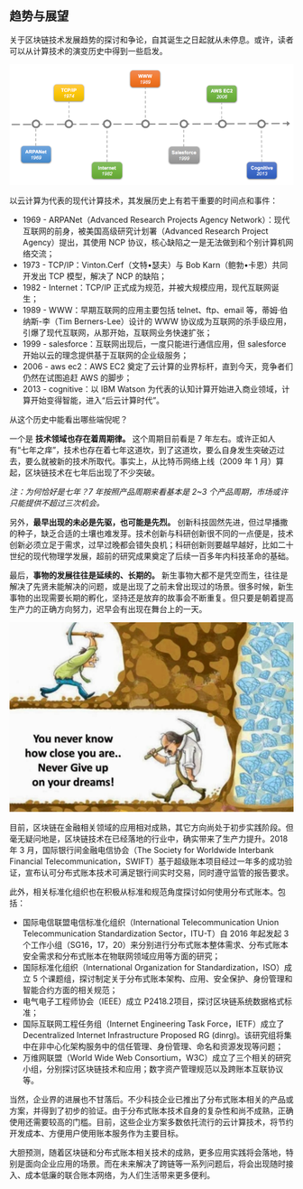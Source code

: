 ## 趋势与展望

关于区块链技术发展趋势的探讨和争论，自其诞生之日起就从未停息。或许，读者可以从计算技术的演变历史中得到一些启发。

![计算的历史，笔者于某次技术交流会中提出](_images/computing_history.png)

以云计算为代表的现代计算技术，其发展历史上有若干重要的时间点和事件：

* 1969 - ARPANet（Advanced Research Projects Agency Network）：现代互联网的前身，被美国高级研究计划署（Advanced Research Project Agency）提出，其使用 NCP 协议，核心缺陷之一是无法做到和个别计算机网络交流；
* 1973 - TCP/IP：Vinton.Cerf（文特•瑟夫）与 Bob Karn（鲍勃•卡恩）共同开发出 TCP 模型，解决了 NCP 的缺陷；
* 1982 - Internet：TCP/IP 正式成为规范，并被大规模应用，现代互联网诞生；
* 1989 - WWW：早期互联网的应用主要包括 telnet、ftp、email 等，蒂姆·伯纳斯-李（Tim Berners-Lee）设计的 WWW 协议成为互联网的杀手级应用，引爆了现代互联网，从那开始，互联网业务快速扩张；
* 1999 - salesforce：互联网出现后，一度只能进行通信应用，但 salesforce 开始以云的理念提供基于互联网的企业级服务；
* 2006 - aws ec2：AWS EC2 奠定了云计算的业界标杆，直到今天，竞争者们仍然在试图追赶 AWS 的脚步；
* 2013 - cognitive：以 IBM Watson 为代表的认知计算开始进入商业领域，计算开始变得智能，进入“后云计算时代”。

从这个历史中能看出哪些端倪呢？

一个是 **技术领域也存在着周期律。** 这个周期目前看是 7 年左右。或许正如人有“七年之痒”，技术也存在着七年这道坎，到了这道坎，要么自身发生突破迈过去，要么就被新的技术所取代。事实上，从比特币网络上线（2009 年 1 月）算起，区块链技术在七年后出现了不少突破。

*注：为何恰好是七年？7 年按照产品周期来看基本是 2~3 个产品周期，市场或许只能提供不超过三次机会。*

另外，**最早出现的未必是先驱，也可能是先烈。** 创新科技固然先进，但过早播撒的种子，缺乏合适的土壤也难发芽。技术创新与科研创新很不同的一点便是，技术创新必须立足于需求，过早过晚都会错失良机；科研创新则要越早越好，比如二十世纪的现代物理学发展，超前的研究成果奠定了后续一百多年内科技革命的基础。

最后，**事物的发展往往是延续的、长期的。** 新生事物大都不是凭空而生，往往是解决了先贤未能解决的问题，或是出现了之前未曾出现过的场景。很多时候，新生事物的出现需要长期的孵化，坚持还是放弃的故事会不断重复。但只要是朝着提高生产力的正确方向努力，迟早会有出现在舞台上的一天。

![坚持还是放弃？](_images/near_dream.png)

目前，区块链在金融相关领域的应用相对成熟，其它方向尚处于初步实践阶段。但毫无疑问地是，区块链技术在已经落地的行业中，确实带来了生产力提升。2018 年 3 月，国际银行间金融电信协会（The Society for Worldwide Interbank Financial Telecommunication，SWIFT）基于超级账本项目经过一年多的成功验证，宣布认可分布式账本技术可满足银行间实时交易，同时遵守监管的报告要求。

此外，相关标准化组织也在积极从标准和规范角度探讨如何使用分布式账本。包括：

* 国际电信联盟电信标准化组织（International Telecommunication Union Telecommunication Standardization Sector，ITU-T）自 2016 年起发起 3 个工作小组（SG16，17，20）来分别进行分布式账本整体需求、分布式账本安全需求和分布式账本在物联网领域应用等方面的研究；
* 国际标准化组织（International Organization for Standardization，ISO）成立 5 个课题组，探讨制定关于分布式账本架构、应用、安全保护、身份管理和智能合约方面的相关规范；
* 电气电子工程师协会（IEEE）成立 P2418.2项目，探讨区块链系统数据格式标准；
* 国际互联网工程任务组（Internet Engineering Task Force，IETF）成立了 Decentralized Internet Infrastructure Proposed RG (dinrg)。该研究组将集中在非中心化架构服务中的信任管理、身份管理、命名和资源发现等问题；
* 万维网联盟（World Wide Web Consortium，W3C）成立了三个相关的研究小组，分别探讨区块链技术和应用；数字资产管理规范以及跨账本互联协议等。

当然，企业界的进展也不甘落后。不少科技企业已推出了分布式账本相关的产品或方案，并得到了初步的验证。由于分布式账本技术自身的复杂性和尚不成熟，正确使用还需要较高的门槛。目前，这些企业方案多数依托流行的云计算技术，将节约开发成本、方便用户使用账本服务作为主要目标。

大胆预测，随着区块链和分布式账本相关技术的成熟，更多应用实践将会落地，特别是面向企业应用的场景。而在未来解决了跨链等一系列问题后，将会出现随时接入、成本低廉的联合账本网络，为人们生活带来更多便利。
